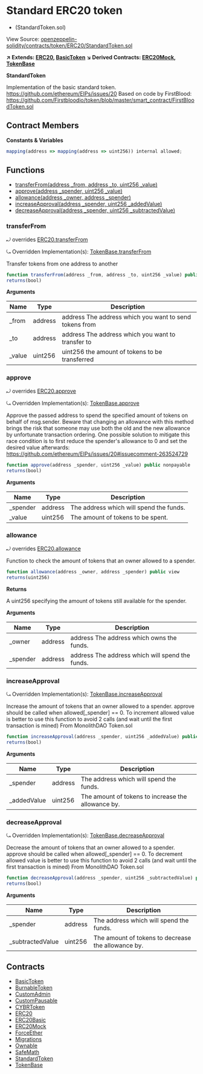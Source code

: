 # Standard ERC20 token
 * (StandardToken.sol)

View Source: [openzeppelin-solidity/contracts/token/ERC20/StandardToken.sol](../openzeppelin-solidity/contracts/token/ERC20/StandardToken.sol)

**↗ Extends: [ERC20](ERC20.md), [BasicToken](BasicToken.md)**
**↘ Derived Contracts: [ERC20Mock](ERC20Mock.md), [TokenBase](TokenBase.md)**

**StandardToken**

Implementation of the basic standard token.
https://github.com/ethereum/EIPs/issues/20
Based on code by FirstBlood: https://github.com/Firstbloodio/token/blob/master/smart_contract/FirstBloodToken.sol

## Contract Members
**Constants & Variables**

```js
mapping(address => mapping(address => uint256)) internal allowed;

```

## Functions

- [transferFrom(address _from, address _to, uint256 _value)](#transferfrom)
- [approve(address _spender, uint256 _value)](#approve)
- [allowance(address _owner, address _spender)](#allowance)
- [increaseApproval(address _spender, uint256 _addedValue)](#increaseapproval)
- [decreaseApproval(address _spender, uint256 _subtractedValue)](#decreaseapproval)

### transferFrom

⤾ overrides [ERC20.transferFrom](ERC20.md#transferfrom)

⤿ Overridden Implementation(s): [TokenBase.transferFrom](TokenBase.md#transferfrom)

Transfer tokens from one address to another

```js
function transferFrom(address _from, address _to, uint256 _value) public nonpayable
returns(bool)
```

**Arguments**

| Name        | Type           | Description  |
| ------------- |------------- | -----|
| _from | address | address The address which you want to send tokens from | 
| _to | address | address The address which you want to transfer to | 
| _value | uint256 | uint256 the amount of tokens to be transferred | 

### approve

⤾ overrides [ERC20.approve](ERC20.md#approve)

⤿ Overridden Implementation(s): [TokenBase.approve](TokenBase.md#approve)

Approve the passed address to spend the specified amount of tokens on behalf of msg.sender.
Beware that changing an allowance with this method brings the risk that someone may use both the old
and the new allowance by unfortunate transaction ordering. One possible solution to mitigate this
race condition is to first reduce the spender's allowance to 0 and set the desired value afterwards:
https://github.com/ethereum/EIPs/issues/20#issuecomment-263524729

```js
function approve(address _spender, uint256 _value) public nonpayable
returns(bool)
```

**Arguments**

| Name        | Type           | Description  |
| ------------- |------------- | -----|
| _spender | address | The address which will spend the funds. | 
| _value | uint256 | The amount of tokens to be spent. | 

### allowance

⤾ overrides [ERC20.allowance](ERC20.md#allowance)

Function to check the amount of tokens that an owner allowed to a spender.

```js
function allowance(address _owner, address _spender) public view
returns(uint256)
```

**Returns**

A uint256 specifying the amount of tokens still available for the spender.

**Arguments**

| Name        | Type           | Description  |
| ------------- |------------- | -----|
| _owner | address | address The address which owns the funds. | 
| _spender | address | address The address which will spend the funds. | 

### increaseApproval

⤿ Overridden Implementation(s): [TokenBase.increaseApproval](TokenBase.md#increaseapproval)

Increase the amount of tokens that an owner allowed to a spender.
approve should be called when allowed[_spender] == 0. To increment
allowed value is better to use this function to avoid 2 calls (and wait until
the first transaction is mined)
From MonolithDAO Token.sol

```js
function increaseApproval(address _spender, uint256 _addedValue) public nonpayable
returns(bool)
```

**Arguments**

| Name        | Type           | Description  |
| ------------- |------------- | -----|
| _spender | address | The address which will spend the funds. | 
| _addedValue | uint256 | The amount of tokens to increase the allowance by. | 

### decreaseApproval

⤿ Overridden Implementation(s): [TokenBase.decreaseApproval](TokenBase.md#decreaseapproval)

Decrease the amount of tokens that an owner allowed to a spender.
approve should be called when allowed[_spender] == 0. To decrement
allowed value is better to use this function to avoid 2 calls (and wait until
the first transaction is mined)
From MonolithDAO Token.sol

```js
function decreaseApproval(address _spender, uint256 _subtractedValue) public nonpayable
returns(bool)
```

**Arguments**

| Name        | Type           | Description  |
| ------------- |------------- | -----|
| _spender | address | The address which will spend the funds. | 
| _subtractedValue | uint256 | The amount of tokens to decrease the allowance by. | 

## Contracts

* [BasicToken](BasicToken.md)
* [BurnableToken](BurnableToken.md)
* [CustomAdmin](CustomAdmin.md)
* [CustomPausable](CustomPausable.md)
* [CYBRToken](CYBRToken.md)
* [ERC20](ERC20.md)
* [ERC20Basic](ERC20Basic.md)
* [ERC20Mock](ERC20Mock.md)
* [ForceEther](ForceEther.md)
* [Migrations](Migrations.md)
* [Ownable](Ownable.md)
* [SafeMath](SafeMath.md)
* [StandardToken](StandardToken.md)
* [TokenBase](TokenBase.md)
